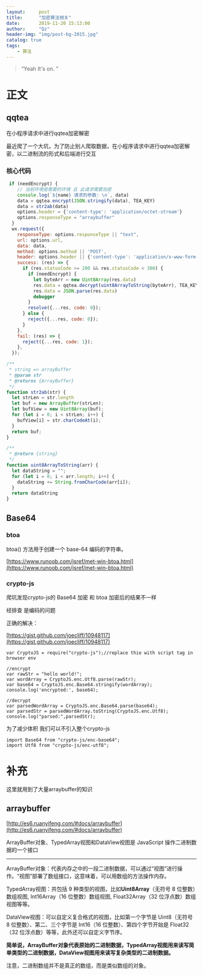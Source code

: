 ```yaml
---
layout:     post
title:      "加密算法相关"
date:       2019-11-20 15:13:00
author:     "Qz"
header-img: "img/post-bg-2015.jpg"
catalog: true
tags:
    - 算法
---
```


> “Yeah It's on. ”

# 正文





## qqtea

在小程序请求中进行qqtea加密解密

最近爬了一个大坑，为了防止别人爬取数据，在小程序请求中进行qqtea加密解密，以二进制流的形式和后端进行交互



### 核心代码



```javascript
 if (needEncrypt) {
    // 当前环境是需要的环境 且 此请求需要加密
    console.log(`${name} 请求的参数: \n`, data)
    data = qqtea.encrypt(JSON.stringify(data), TEA_KEY)
    data = str2ab(data)
    options.header = {'content-type': 'application/octet-stream'}
    options.responseType = "arraybuffer"
  }
  wx.request({
    responseType: options.responseType || "text",
    url: options.url,
    data: data,
    method: options.method || 'POST',
    header: options.header || {'content-type': 'application/x-www-form-urlencoded'},
    success: (res) => {
      if (res.statusCode >= 200 && res.statusCode < 300) {
        if (needEncrypt) {
          let byteArr = new Uint8Array(res.data)
          res.data = qqtea.decrypt(uint8ArrayToString(byteArr), TEA_KEY);
          res.data = JSON.parse(res.data)
          debugger
        }
        resolve({...res, code: 0});
      } else {
        reject({...res, code: 0});
      }
    },
    fail: (res) => {
      reject({...res, code: 1});
    },
  });
```

```javascript
/**
 * string => arrayBuffer
 * @param str
 * @returns {ArrayBuffer}
 */
function str2ab(str) {
  let strLen = str.length
  let buf = new ArrayBuffer(strLen);
  let bufView = new Uint8Array(buf);
  for (let i = 0; i < strLen; i++) {
    bufView[i] = str.charCodeAt(i);
  }
  return buf;
}
```



```javascript
/**
 * @return {string}
 */
function uint8ArrayToString(arr) {
  let dataString = "";
  for (let i = 0; i < arr.length; i++) {
    dataString += String.fromCharCode(arr[i]);
  }
  return dataString
}
```





## Base64



### btoa

btoa() 方法用于创建一个 base-64 编码的字符串。

[https://www.runoob.com/jsref/met-win-btoa.html](https://www.runoob.com/jsref/met-win-btoa.html)





### crypto-js

爬坑发现crypto-js的 Base64 加密 和 btoa 加密后的结果不一样

经排查 是编码的问题

正确的解决：

[https://gist.github.com/joecliff/10948117](https://gist.github.com/joecliff/10948117)



```tsx
var CryptoJS = require("crypto-js");//replace thie with script tag in browser env

//encrypt
var rawStr = "hello world!";
var wordArray = CryptoJS.enc.Utf8.parse(rawStr);
var base64 = CryptoJS.enc.Base64.stringify(wordArray);
console.log('encrypted:', base64);

//decrypt
var parsedWordArray = CryptoJS.enc.Base64.parse(base64);
var parsedStr = parsedWordArray.toString(CryptoJS.enc.Utf8);
console.log("parsed:",parsedStr);
```



为了减少体积 我们可以不引入整个crypto-js

```tsx
import Base64 from "crypto-js/enc-base64";
import Utf8 from "crypto-js/enc-utf8";
```









# 补充 


这里就用到了大量arraybuffer的知识

## arraybuffer

[http://es6.ruanyifeng.com/#docs/arraybuffer](http://es6.ruanyifeng.com/#docs/arraybuffer)


ArrayBuffer对象、TypedArray视图和DataView视图是 JavaScript 操作二进制数据的一个接口

----


ArrayBuffer对象：代表内存之中的一段二进制数据，可以通过“视图”进行操作。“视图”部署了数组接口，这意味着，可以用数组的方法操作内存。


TypedArray视图：共包括 9 种类型的视图，比如**Uint8Array**（无符号 8 位整数）数组视图, Int16Array（16 位整数）数组视图, Float32Array（32 位浮点数）数组视图等等。


DataView视图：可以自定义复合格式的视图，比如第一个字节是 Uint8（无符号 8 位整数）、第二、三个字节是 Int16（16 位整数）、第四个字节开始是 Float32（32 位浮点数）等等，此外还可以自定义字节序。




**简单说，ArrayBuffer对象代表原始的二进制数据，TypedArray视图用来读写简单类型的二进制数据，DataView视图用来读写复杂类型的二进制数据。**



注意，二进制数组并不是真正的数组，而是类似数组的对象。









